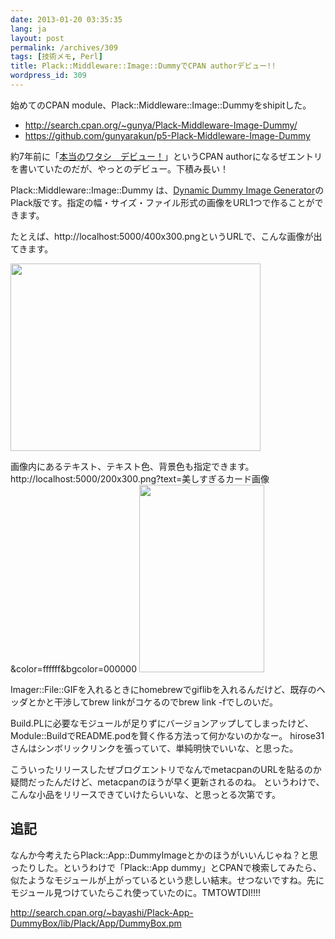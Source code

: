 ```yaml
---
date: 2013-01-20 03:35:35
lang: ja
layout: post
permalink: /archives/309
tags: [技術メモ, Perl]
title: Plack::Middleware::Image::DummyでCPAN authorデビュー!!
wordpress_id: 309
---
```

始めてのCPAN module、Plack::Middleware::Image::Dummyをshipitした。

<ul>
  <li><a href="http://search.cpan.org/~gunya/Plack-Middleware-Image-Dummy/">http://search.cpan.org/~gunya/Plack-Middleware-Image-Dummy/</a></li>
  <li><a href="https://github.com/gunyarakun/p5-Plack-Middleware-Image-Dummy">https://github.com/gunyarakun/p5-Plack-Middleware-Image-Dummy</a></li>
</ul>

約7年前に「<a href="http://d.hatena.ne.jp/tasukuchan/20060324/1143188619">本当のワタシ　デビュー！</a>」というCPAN authorになるぜエントリを書いていたのだが、やっとのデビュー。下積み長い！

Plack::Middleware::Image::Dummy は、<a href="http://dummyimage.com/">Dynamic Dummy Image Generator</a>のPlack版です。指定の幅・サイズ・ファイル形式の画像をURL1つで作ることができます。

たとえば、http://localhost:5000/400x300.pngというURLで、こんな画像が出てきます。

<img alt="" src="http://farm9.staticflickr.com/8215/8397330732_856bc6b262.jpg" width="400" height="300" />

画像内にあるテキスト、テキスト色、背景色も指定できます。
http://localhost:5000/200x300.png?text=美しすぎるカード画像&amp;color=ffffff&amp;bgcolor=000000
<img alt="" src="http://farm9.staticflickr.com/8374/8396246309_2c999fed4f.jpg" width="200" height="300" />

Imager::File::GIFを入れるときにhomebrewでgiflibを入れるんだけど、既存のヘッダとかと干渉してbrew linkがコケるのでbrew link -fでしのいだ。

Build.PLに必要なモジュールが足りずにバージョンアップしてしまったけど、
Module::BuildでREADME.podを賢く作る方法って何かないのかなー。
hirose31さんはシンボリックリンクを張っていて、単純明快でいいな、と思った。

こういったリリースしたぜブログエントリでなんでmetacpanのURLを貼るのか疑問だったんだけど、metacpanのほうが早く更新されるのね。
というわけで、こんな小品をリリースできていけたらいいな、と思っとる次第です。
<h2>追記</h2>

なんか今考えたらPlack::App::DummyImageとかのほうがいいんじゃね？と思ったりした。というわけで「Plack::App dummy」とCPANで検索してみたら、似たようなモジュールが上がっているという悲しい結末。せつないですね。先にモジュール見つけていたらこれ使っていたのに。TMTOWTDI!!!!

<a href="http://search.cpan.org/~bayashi/Plack-App-DummyBox/lib/Plack/App/DummyBox.pm">http://search.cpan.org/~bayashi/Plack-App-DummyBox/lib/Plack/App/DummyBox.pm</a>
